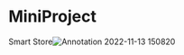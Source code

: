 # MiniProject
Smart Store![Annotation 2022-11-13 150820](https://user-images.githubusercontent.com/95228145/201515389-6cfdb365-8b52-43be-8875-1db59b0f117c.png)

